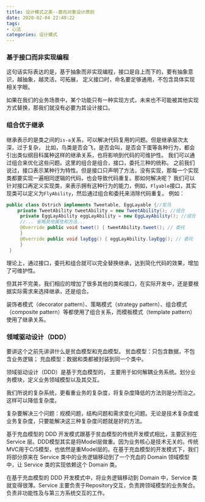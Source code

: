 ```yaml
---
title: 设计模式之美--面向对象设计原则
date: 2020-02-04 22:49:22
tags:
- 心法
categories: 设计模式
---
```


### 基于接口而非实现编程
这句话实际表达的是，基于抽象而非实现编程，接口是自上而下的，要有抽象意识，越抽象，越灵活，可拓展，
定义接口时，命名要足够通用，不包含具体实现相关字眼。

如果在我们的业务场景中，某个功能只有一种实现方式，未来也不可能被其他实现方式替换，那我们就没有必要为其设计接口。

<!-- more -->

### 组合优于继承

继承表示的是类之间的`is-a`关系，可以解决代码复用的问题。但是继承层次太深，过于复杂，
比如，鸟类是否会飞，是否会叫，是否会下蛋等各种行为，都会引出类似纲目科属种这样的继承关系，也将影响到代码的可维护性。
我们可以通过组合来优化这些问题。这里的组合是组合，接口，委托三种的统称。
之前我们说过，接口表示某种行为特性。但是接口只声明了方法，没有实现，那每一个实现类都要实现一遍相同逻辑的代码，也会导致代码重复。那如何解决呢？
我们可以针对接口再定义实现类，来表示拥有这种行为的能力，例如，`Flyable`接口，其实现类可以定义为`FlyAbility`，然后通过组合和委托来消除代码重复。
例如：

```java
public class Ostrich implements Tweetable, EggLayable {//鸵鸟 
    private TweetAbility tweetAbility = new TweetAbility(); //组合
     private EggLayAbility eggLayAbility = new EggLayAbility(); //组合 
     //... 省略其他属性和方法... 
     @Override public void tweet() { tweetAbility.tweet(); // 委托 
     } 
     @Override public void layEgg() { eggLayAbility.layEgg(); // 委托 
     }
 }
```

理论上，通过接口，委托和组合就可以完全替换继承，达到简化代码的效果，增加了可维护性。

但其并不完美，我们相应的增加了很多其他的类和接口，在实际开发中，还是要根据实际需求来选择继承，还是组合。

装饰者模式（decorator pattern）、策略模式（strategy pattern）、组合模式（composite pattern）等都使用了组合关系，而模板模式（template pattern）使用了继承关系。


### 领域驱动设计（DDD）
要讲这个之前先讲讲什么是贫血模型和充血模型。
贫血模型：只包含数据，不包含业务逻辑；
充血模型：数据和类都被封装到同一个类中。

领域驱动设计（DDD）是基于充血模型的， 主要用于如何解耦业务系统。划分业务模块，定义业务领域模型以及其交互。

我们所说的复杂系统，更看重业务的复杂度，将复杂度降低的方法则是分而治之。这样可以降低复杂度。

复杂要解决三个问题：规模问题，结构问题和需求变化问题。无论是技术复杂度或业务复杂度，只要能解决这三种复杂度问题就是好的方法。


基于充血模型的 DDD 开发模式跟基于贫血模型的传统开发模式相比，主要区别在 Service 层。DDD模型其实是将Model层做重。因为业务核心是技术无关的。传统MVC用于C/S模型，也依然是重Model层的。在基于充血模型的开发模式下，我们将部分原来在 Service 类中的业务逻辑移动到了一个充血的 Domain 领域模型中，让 Service 类的实现依赖这个 Domain 类。

在基于充血模型的 DDD 开发模式中，将业务逻辑移动到 Domain 中，Service 类就变得很薄。Service 主要负责于Repository交互，负责跨领域模型的业务聚合。负责非功能性及与第三方系统交互的工作。

